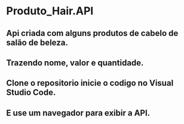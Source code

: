 # Produto_Hair.API
## Api criada com alguns produtos de cabelo de salão de beleza.
## Trazendo nome, valor e quantidade.

## Clone o repositorio inicie o codigo no Visual Studio Code.
## E use um navegador para exibir a API.
